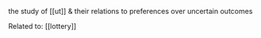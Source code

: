 the study of [[ut]] & their relations to preferences over uncertain outcomes

Related to: [[lottery]]